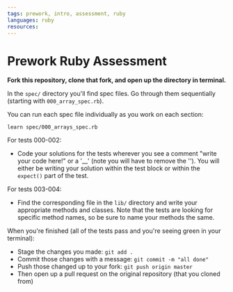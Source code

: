 ```yaml
---
tags: prework, intro, assessment, ruby
languages: ruby
resources: 
---
```

# Prework Ruby Assessment

**Fork this repository, clone that fork, and open up the directory in terminal.**

In the `spec/` directory you'll find spec files. Go through them sequentially (starting with `000_array_spec.rb`). 

You can run each spec file individually as you work on each section:

`learn spec/000_arrays_spec.rb`

For tests 000-002:
* Code your solutions for the tests wherever you see a comment "write your code here!" or a '__' (note you will have to remove the ''). You will either be writing your solution within the test block or within the `expect()` part of the test. 

For tests 003-004:
* Find the corresponding file in the `lib/` directory and write your appropriate methods and classes. Note that the tests are looking for specific method names, so be sure to name your methods the same.

When you're finished (all of the tests pass and you're seeing green in your terminal):
* Stage the changes you made: `git add .`
* Commit those changes with a message: `git commit -m "all done"`
* Push those changed up to your fork: `git push origin master`
* Then open up a pull request on the original repository (that you cloned from)

